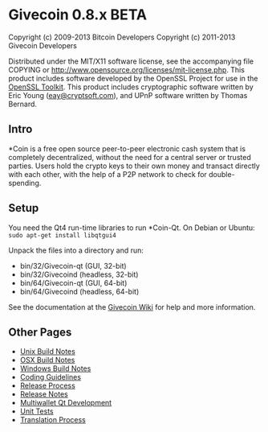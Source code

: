 Givecoin 0.8.x BETA
====================

Copyright (c) 2009-2013 Bitcoin Developers
Copyright (c) 2011-2013 Givecoin Developers

Distributed under the MIT/X11 software license, see the accompanying
file COPYING or http://www.opensource.org/licenses/mit-license.php.
This product includes software developed by the OpenSSL Project for use in the [OpenSSL Toolkit](http://www.openssl.org/). This product includes
cryptographic software written by Eric Young ([eay@cryptsoft.com](mailto:eay@cryptsoft.com)), and UPnP software written by Thomas Bernard.



Intro
---------------------
*Coin is a free open source peer-to-peer electronic cash system that is
completely decentralized, without the need for a central server or trusted
parties.  Users hold the crypto keys to their own money and transact directly
with each other, with the help of a P2P network to check for double-spending.


Setup
---------------------
You need the Qt4 run-time libraries to run *Coin-Qt. On Debian or Ubuntu:
	`sudo apt-get install libqtgui4`

Unpack the files into a directory and run:

- bin/32/Givecoin-qt (GUI, 32-bit)
- bin/32/Givecoind (headless, 32-bit)
- bin/64/Givecoin-qt (GUI, 64-bit)
- bin/64/Givecoind (headless, 64-bit)

See the documentation at the [Givecoin Wiki](http://Givecoin.info)
for help and more information.


Other Pages
---------------------
- [Unix Build Notes](build-unix.md)
- [OSX Build Notes](build-osx.md)
- [Windows Build Notes](build-msw.md)
- [Coding Guidelines](coding.md)
- [Release Process](release-process.md)
- [Release Notes](release-notes.md)
- [Multiwallet Qt Development](multiwallet-qt.md)
- [Unit Tests](unit-tests.md)
- [Translation Process](translation_process.md)
